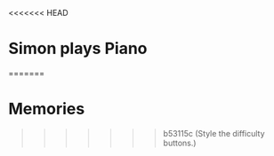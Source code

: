 <<<<<<< HEAD
# Simon plays Piano
=======
# Memories
>>>>>>> b53115c (Style the difficulty buttons.)
